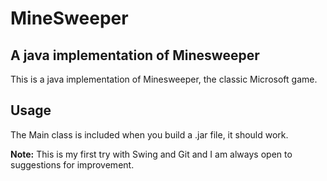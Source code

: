 MineSweeper
===========

A java implementation of Minesweeper
--------------

This is a java implementation of Minesweeper, the classic Microsoft game.

Usage
--------------
The Main class is included when you build a .jar file, it should work.

**Note:** This is my first try with Swing and Git and I am always open to suggestions for improvement.
